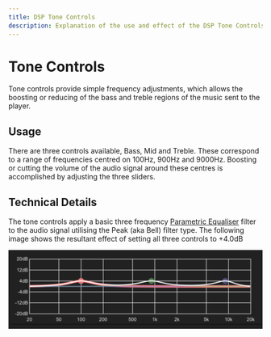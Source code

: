 ```yaml
---
title: DSP Tone Controls
description: Explanation of the use and effect of the DSP Tone Controls filter
---
```


# Tone Controls

Tone controls provide simple frequency adjustments, which allows the boosting or reducing of the bass and treble regions of the music sent to the player.

## Usage

There are three controls available, Bass, Mid and Treble. These correspond to a range of frequencies centred on 100Hz, 900Hz and 9000Hz. Boosting or cutting the volume of the audio signal around these centres is accomplished by adjusting the three sliders.

## Technical Details

The tone controls apply a basic three frequency [Parametric Equaliser](parametriceq.md) filter to the audio signal utilising the Peak (aka Bell) filter type. The following image shows the resultant effect of setting all three controls to +4.0dB

![Tone Controls](../assets/screenshots/tone-control.jpg)
